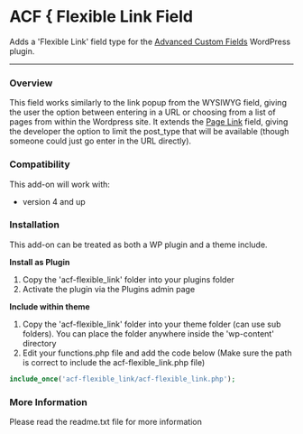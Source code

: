 # ACF { Flexible Link Field

Adds a 'Flexible Link' field type for the [Advanced Custom Fields](http://wordpress.org/extend/plugins/advanced-custom-fields/) WordPress plugin.

-----------------------

### Overview

This field works similarly to the link popup from the WYSIWYG field, giving the user the option between entering in a URL or choosing from a list of pages
from within the Wordpress site. It extends the [Page Link](http://www.advancedcustomfields.com/resources/field-types/page-link/) field, giving the developer
the option to limit the post_type that will be available (though someone could just go enter in the URL directly).

### Compatibility

This add-on will work with:

* version 4 and up

### Installation

This add-on can be treated as both a WP plugin and a theme include.

**Install as Plugin**

1. Copy the 'acf-flexible_link' folder into your plugins folder
2. Activate the plugin via the Plugins admin page

**Include within theme**

1.	Copy the 'acf-flexible_link' folder into your theme folder (can use sub folders). You can place the folder anywhere inside the 'wp-content' directory
2.	Edit your functions.php file and add the code below (Make sure the path is correct to include the acf-flexible_link.php file)

```php
include_once('acf-flexible_link/acf-flexible_link.php');
```

### More Information

Please read the readme.txt file for more information
